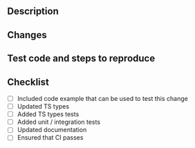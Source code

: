 ## Description

<!--
Description and motivation for this PR.

Inlude Fixes #<number> if this is fixing some issue.

Fixes # .
-->

## Changes

<!--
Please describe things you've changed here, make a **high level** overview, if change is simple you can omit this section.

For example:

- Added `foo` method which add bouncing animation
- Updated `about.md` docs
- Added caching in CI builds

-->

<!--

## Screenshots / GIFs

Here you can add screenshots / GIFs documenting your change.

You can add before / after section if you're changing some behavior.

### Before

### After

-->

## Test code and steps to reproduce

<!--
Please include code that can be used to test this change and short description how this example should work.
This snippet should be as minimal as possible and ready to be pasted into editor (don't exclude exports or remove "not important" parts of reproduction example)
-->

## Checklist

- [ ] Included code example that can be used to test this change
- [ ] Updated TS types
- [ ] Added TS types tests
- [ ] Added unit / integration tests
- [ ] Updated documentation
- [ ] Ensured that CI passes
